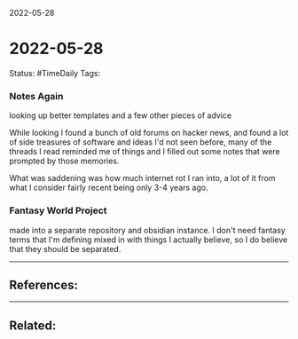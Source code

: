 2022-05-28
# 2022-05-28
Status: #TimeDaily
Tags:


### Notes Again
looking up better templates and a few other pieces of advice

While looking I found a bunch of old forums on hacker news, and found a lot of side treasures of software and ideas I'd not seen before, many of the threads I read reminded me of things and I filled out some notes that were prompted by those memories. 

What was saddening was how much internet rot I ran into, a lot of it from what I consider fairly recent being only 3-4 years ago. 


### Fantasy World Project
made into a separate repository and obsidian instance. I don't need fantasy terms that I'm defining mixed in with things I actually believe, so I do believe that they should be separated. 




---
## References:

---
## Related: